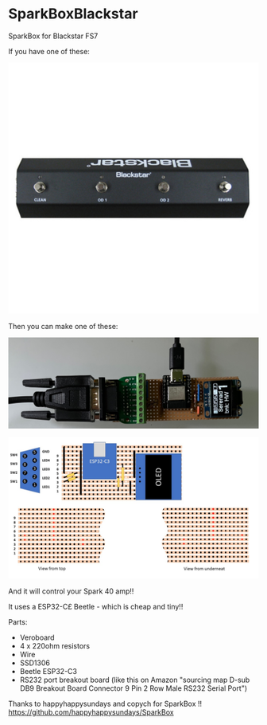 # SparkBoxBlackstar
SparkBox for Blackstar FS7

If you have one of these:

<p align="center">
  <img src="https://github.com/paulhamsh/SparkBoxBlackstar/blob/main/Blackstarr FS7.jpg" width="700" title="FS7">
</p>


Then you can make one of these:

<p align="center">
  <img src="https://github.com/paulhamsh/SparkBoxBlackstar/blob/main/Blackstar Circuit.jpg" width="700" title="FS7">
</p>

<p align="center">
  <img src="https://github.com/paulhamsh/SparkBoxBlackstar/blob/main/Blackstar Pedal.jpg" width="700" title="FS7">
</p>


And it will control your Spark 40 amp!! 

It uses a ESP32-C£ Beetle - which is cheap and tiny!!    


Parts:  
- Veroboard   
- 4 x 220ohm resistors   
- Wire   
- SSD1306   
- Beetle ESP32-C3 
- RS232 port breakout board (like this on Amazon "sourcing map D-sub DB9 Breakout Board Connector 9 Pin 2 Row Male RS232 Serial Port")  

Thanks to happyhappysundays and copych for SparkBox !!   
https://github.com/happyhappysundays/SparkBox   
